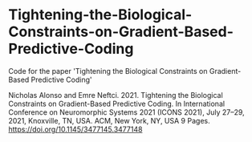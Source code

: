 # Tightening-the-Biological-Constraints-on-Gradient-Based-Predictive-Coding
Code for the paper 'Tightening the Biological Constraints on Gradient-Based Predictive Coding'


Nicholas Alonso and Emre Neftci. 2021. Tightening the Biological Constraints on Gradient-Based Predictive Coding. In International Conference on Neuromorphic Systems 2021 (ICONS 2021), July 27–29, 2021, Knoxville, TN, USA. ACM, New York, NY, USA 9 Pages. https://doi.org/10.1145/3477145.3477148
